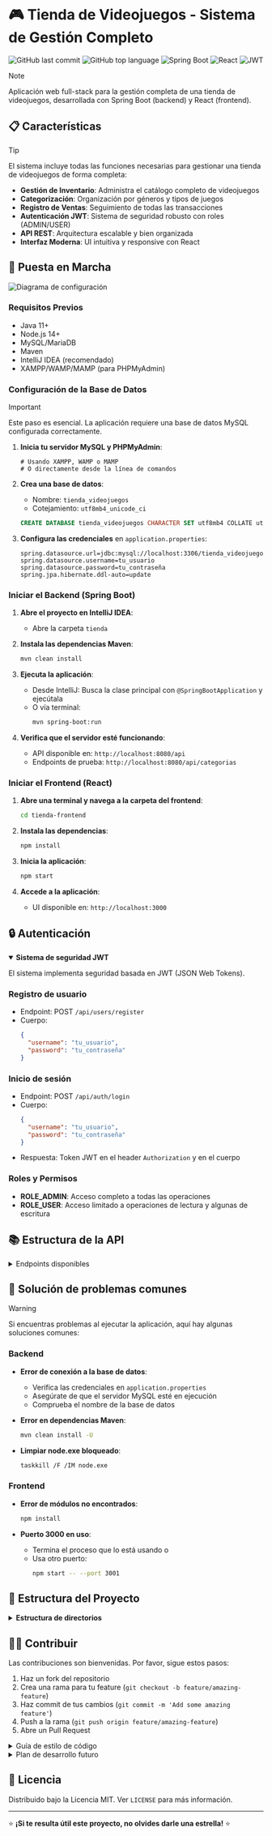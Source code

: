 # 🎮 Tienda de Videojuegos - Sistema de Gestión Completo

![GitHub last commit](https://img.shields.io/github/last-commit/tu-usuario/tienda-videojuegos)
![GitHub top language](https://img.shields.io/github/languages/top/tu-usuario/tienda-videojuegos)
![Spring Boot](https://img.shields.io/badge/Spring%20Boot-2.7.0-green)
![React](https://img.shields.io/badge/React-18.2.0-blue)
![JWT](https://img.shields.io/badge/JWT-Auth-yellow)

> [!NOTE]
> Aplicación web full-stack para la gestión completa de una tienda de videojuegos, desarrollada con Spring Boot (backend) y React (frontend).

## 📋 Características

> [!TIP]
> El sistema incluye todas las funciones necesarias para gestionar una tienda de videojuegos de forma completa:

- **Gestión de Inventario**: Administra el catálogo completo de videojuegos
- **Categorización**: Organización por géneros y tipos de juegos
- **Registro de Ventas**: Seguimiento de todas las transacciones
- **Autenticación JWT**: Sistema de seguridad robusto con roles (ADMIN/USER)
- **API REST**: Arquitectura escalable y bien organizada
- **Interfaz Moderna**: UI intuitiva y responsive con React

## 🚀 Puesta en Marcha

<picture>
  <source media="(prefers-color-scheme: dark)" srcset="https://raw.githubusercontent.com/tu-usuario/tienda-videojuegos/main/docs/assets/setup-dark.png">
  <source media="(prefers-color-scheme: light)" srcset="https://raw.githubusercontent.com/tu-usuario/tienda-videojuegos/main/docs/assets/setup-light.png">
  <img alt="Diagrama de configuración" src="https://raw.githubusercontent.com/tu-usuario/tienda-videojuegos/main/docs/assets/setup-light.png">
</picture>

### Requisitos Previos

- Java 11+
- Node.js 14+
- MySQL/MariaDB
- Maven
- IntelliJ IDEA (recomendado)
- XAMPP/WAMP/MAMP (para PHPMyAdmin)

### Configuración de la Base de Datos

> [!IMPORTANT]
> Este paso es esencial. La aplicación requiere una base de datos MySQL configurada correctamente.

1. **Inicia tu servidor MySQL y PHPMyAdmin**:
   ```
   # Usando XAMPP, WAMP o MAMP
   # O directamente desde la línea de comandos
   ```

2. **Crea una base de datos**:
   - Nombre: `tienda_videojuegos`
   - Cotejamiento: `utf8mb4_unicode_ci`

   ```sql
   CREATE DATABASE tienda_videojuegos CHARACTER SET utf8mb4 COLLATE utf8mb4_unicode_ci;
   ```

3. **Configura las credenciales** en `application.properties`:
   ```properties
   spring.datasource.url=jdbc:mysql://localhost:3306/tienda_videojuegos
   spring.datasource.username=tu_usuario
   spring.datasource.password=tu_contraseña
   spring.jpa.hibernate.ddl-auto=update
   ```

### Iniciar el Backend (Spring Boot)

1. **Abre el proyecto en IntelliJ IDEA**:
   - Abre la carpeta `tienda`

2. **Instala las dependencias Maven**:
   ```bash
   mvn clean install
   ```

3. **Ejecuta la aplicación**:
   - Desde IntelliJ: Busca la clase principal con `@SpringBootApplication` y ejecútala
   - O vía terminal:
     ```bash
     mvn spring-boot:run
     ```

4. **Verifica que el servidor esté funcionando**:
   - API disponible en: `http://localhost:8080/api`
   - Endpoints de prueba: `http://localhost:8080/api/categorias`

### Iniciar el Frontend (React)

1. **Abre una terminal y navega a la carpeta del frontend**:
   ```bash
   cd tienda-frontend
   ```

2. **Instala las dependencias**:
   ```bash
   npm install
   ```

3. **Inicia la aplicación**:
   ```bash
   npm start
   ```

4. **Accede a la aplicación**:
   - UI disponible en: `http://localhost:3000`

## 🔒 Autenticación

<details open>
  <summary><b>Sistema de seguridad JWT</b></summary>
  
  El sistema implementa seguridad basada en JWT (JSON Web Tokens).

  ### Registro de usuario
  - Endpoint: POST `/api/users/register`
  - Cuerpo:
    ```json
    {
      "username": "tu_usuario",
      "password": "tu_contraseña"
    }
    ```
</details>

  ### Inicio de sesión
  - Endpoint: POST `/api/auth/login`
  - Cuerpo:
    ```json
    {
      "username": "tu_usuario",
      "password": "tu_contraseña"
    }
    ```
  - Respuesta: Token JWT en el header `Authorization` y en el cuerpo

  ### Roles y Permisos
  - **ROLE_ADMIN**: Acceso completo a todas las operaciones
  - **ROLE_USER**: Acceso limitado a operaciones de lectura y algunas de escritura
</details>

## 📚 Estructura de la API

<details>
  <summary>Endpoints disponibles</summary>

  ### Categorías
  - Base URL: `/api/categorias`
  - Operaciones CRUD completas

  ### Videojuegos
  - Base URL: `/api/videojuegos`
  - Filtrado por categoría: GET `/api/videojuegos/categoria/{categoriaId}`
  - Operaciones CRUD completas

  ### Ventas
  - Base URL: `/api/ventas`
  - Filtrado por videojuego: GET `/api/ventas/videojuego/{videojuegoId}`
  - Filtrado por fecha: GET `/api/ventas/fecha/{fecha}`
</details>

## 🧪 Solución de problemas comunes

> [!WARNING]
> Si encuentras problemas al ejecutar la aplicación, aquí hay algunas soluciones comunes:

### Backend

- **Error de conexión a la base de datos**:
  - Verifica las credenciales en `application.properties`
  - Asegúrate de que el servidor MySQL esté en ejecución
  - Comprueba el nombre de la base de datos

- **Error en dependencias Maven**:
  ```bash
  mvn clean install -U
  ```

- **Limpiar node.exe bloqueado**:
  ```bash
  taskkill /F /IM node.exe
  ```

### Frontend

- **Error de módulos no encontrados**:
  ```bash
  npm install
  ```

- **Puerto 3000 en uso**:
  - Termina el proceso que lo está usando o
  - Usa otro puerto:
    ```bash
    npm start -- --port 3001
    ```

## 📁 Estructura del Proyecto

<details>
  <summary><b>Estructura de directorios</b></summary>

  ### Backend (Spring Boot)

  ```
  tienda/
  ├── src/main/java/com/tienda/
  │   ├── controllers/       # Controladores REST (CategoriaController, etc.)
  │   ├── models/            # Entidades JPA (Categoria, Videojuego, Venta)
  │   ├── repositories/      # Interfaces de repositorio Spring Data JPA
  │   ├── services/          # Servicios con lógica de negocio
  │   ├── security/          # Configuración JWT y seguridad
  │   └── TiendaApplication.java  # Clase principal
  ├── src/main/resources/
  │   └── application.properties  # Configuración de la aplicación
  └── pom.xml                # Dependencias y configuración Maven
  ```

  ### Frontend (React)

  ```
  tienda-frontend/
  ├── public/
  ├── src/
  │   ├── components/
  │   │   ├── auth/          # Componentes de autenticación
  │   │   ├── common/        # Componentes comunes (Navbar, etc.)
  │   │   ├── categorias/    # Componentes de gestión de categorías
  │   │   ├── videojuegos/   # Componentes de gestión de videojuegos
  │   │   └── ventas/        # Componentes de gestión de ventas
  │   ├── services/          # Servicios para comunicación con API
  │   ├── context/           # Contextos de React (AuthContext, etc.)
  │   ├── App.js
  │   └── index.js
  └── package.json          # Dependencias y scripts
  ```
</details>

## 👨‍💻 Contribuir

Las contribuciones son bienvenidas. Por favor, sigue estos pasos:

1. Haz un fork del repositorio
2. Crea una rama para tu feature (`git checkout -b feature/amazing-feature`)
3. Haz commit de tus cambios (`git commit -m 'Add some amazing feature'`)
4. Push a la rama (`git push origin feature/amazing-feature`)
5. Abre un Pull Request

<details>
  <summary>Guía de estilo de código</summary>
  
  ### Backend (Java)
  - Sigue las convenciones de nomenclatura de Java
  - Utiliza 4 espacios para la indentación
  - Documenta todas las clases y métodos públicos
  
  ### Frontend (JavaScript)
  - Utiliza ES6+ y hooks de React
  - Sigue las prácticas de componentes funcionales
  - Documenta las props de los componentes
</details>

<details>
  <summary>Plan de desarrollo futuro</summary>
  
  - Implementación de dashboard con estadísticas
  - Funcionalidad de búsqueda avanzada
  - Integración con pasarelas de pago
  - Generación de informes en PDF
</details>

## 📜 Licencia

Distribuido bajo la Licencia MIT. Ver `LICENSE` para más información.

---

⭐️ **¡Si te resulta útil este proyecto, no olvides darle una estrella!** ⭐️
